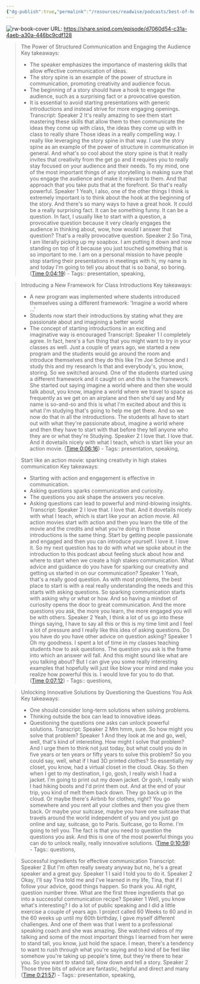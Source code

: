 ```yaml
---
{"dg-publish":true,"permalink":"/resources/readwise/podcasts/best-of-how-to-spark-creativity-in-your-communication/","tags":["podcasts","til"]}
---
```


![rw-book-cover](https://wsrv.nl/?url=https%3A%2F%2Fcontent.production.cdn.art19.com%2Fimages%2F43%2F9e%2Ffa%2Fac%2F439efaac-e3ab-41e7-96d0-f5008d9d1c19%2F6dc4083e1132aa2d0ad38c5abf1d5dcbcd038748a670f201b25b7ddf52075f064cd4dfb19c166444bff8ebb258838b16ef860b75f5a419e2ec2925ac77003ae7.jpeg&w=100&h=100)
URL: https://share.snipd.com/episode/d7060d54-c31a-4aeb-a30a-446bc9cdf128

> The Power of Structured Communication and Engaging the Audience
> Key takeaways:
> - The speaker emphasizes the importance of mastering skills that allow effective communication of ideas.
> - The story spine is an example of the power of structure in communication, promoting creativity and audience focus.
> - The beginning of a story should have a hook to engage the audience, such as a surprising fact or a provocative question.
> - It is essential to avoid starting presentations with generic introductions and instead strive for more engaging openings.
> Transcript:
> Speaker 2
> It's really amazing to see them start mastering these skills that allow them to then communicate the ideas they come up with class, the ideas they come up with in class to really share Those ideas in a really compelling way. I really like leveraging the story spine in that way. I use the story spine as an example of the power of structure in communication in general. And what's so cool about the story spine is that it really invites that creativity from the get go and it requires you to really stay focused on your audience and their needs. To my mind, one of the most important things of any storytelling is making sure that you engage the audience and make it relevant to them. And that approach that you take puts that at the forefront. So that's really powerful.
> Speaker 1
> Yeah, I also, one of the other things I think is extremely important is to think about the hook at the beginning of the story. And there's so many ways to have a great hook. It could be a really surprising fact. It can be something funny. It can be a question. In fact, I usually like to start with a question, a provocative question because it very clearly engages the audience in thinking about, wow, how would I answer that question? That's a really provocative question.
> Speaker 2
> So Tina, I am literally picking up my soapbox. I am putting it down and now standing on top of it because you just touched something that is so important to me. I am on a personal mission to have people stop starting their presentations in meetings with hi, my name is and today I'm going to tell you about that is so banal, so boring. ([Time 0:04:19](https://share.snipd.com/snip/fbf9226e-b367-4ec9-b061-d2957d672ce1))
    - Tags:: presentation, speaking, 

> Introducing a New Framework for Class Introductions
> Key takeaways:
> - A new program was implemented where students introduced themselves using a different framework: 'Imagine a world where ...'
> - Students now start their introductions by stating what they are passionate about and imagining a better world
> - The concept of starting introductions in an exciting and imaginative way is encouraged
> Transcript:
> Speaker 1
> I completely agree. In fact, here's a fun thing that you might want to try in your classes as well. Just a couple of years ago, we started a new program and the students would go around the room and introduce themselves and they do this like I'm Joe Schmoe and I study this and my research Is that and everybody's, you know, storing. So we switched around. One of the students started using a different framework and it caught on and this is the framework. She started out saying imagine a world where and then she would talk about, you know, imagine a world where we travel to space as frequently as we get on an airplane and then she'd say and My name is so-and-so and this is what I'm excited about and this is what I'm studying that's going to help me get there. And so we now do that in all the introductions. The students all have to start out with what they're passionate about, imagine a world where and then they have to start with that before they tell anyone who they are or what they're Studying.
> Speaker 2
> I love that. I love that. And it dovetails nicely with what I teach, which is start like your an action movie. ([Time 0:06:16](https://share.snipd.com/snip/fa9c84d0-0158-43eb-a3f4-b8a8acf2fbb3))
    - Tags:: presentation, speaking, 

> Start like an action movie: sparking creativity in high stakes communication
> Key takeaways:
> - Starting with action and engagement is effective in communication.
> - Asking questions sparks communication and curiosity.
> - The questions you ask shape the answers you receive.
> - Asking questions can lead to powerful and mind-blowing insights.
> Transcript:
> Speaker 2
> I love that. I love that. And it dovetails nicely with what I teach, which is start like your an action movie. All action movies start with action and then you learn the title of the movie and the credits and what you're doing in those introductions is the same thing. Start by getting people passionate and engaged and then you can introduce yourself. I love it. I love it. So my next question has to do with what we spoke about in the introduction to this podcast about feeling stuck about how and where to start when we create a high stakes communication. What advice and guidance do you have for sparking our creativity and getting us started in on our communication?
> Speaker 1
> Yeah, that's a really good question. As with most problems, the best place to start is with a real really understanding the needs and this starts with asking questions. So sparking communication starts with asking why or what or how. And so having a mindset of curiosity opens the door to great communication. And the more questions you ask, the more you learn, the more engaged you will be with others.
> Speaker 2
> Yeah, I think a lot of us go into these things saying, I have to say all this or this is my time limit and I feel a lot of pressure and I really like this idea of asking questions. Do you have do you have other advice on question asking?
> Speaker 1
> Oh my goodness. I spent a lot of time in my classes teaching students how to ask questions. The question you ask is the frame into which an answer will fall. And this might sound like what are you talking about? But I can give you some really interesting examples that hopefully will just like blow your mind and make you realize how powerful this is. I would love for you to do that. ([Time 0:07:12](https://share.snipd.com/snip/dcdb38f7-a745-4609-9c13-30a935ad36a6))
    - Tags:: questions, 

> Unlocking Innovative Solutions by Questioning the Questions You Ask
> Key takeaways:
> - One should consider long-term solutions when solving problems.
> - Thinking outside the box can lead to innovative ideas.
> - Questioning the questions one asks can unlock powerful solutions.
> Transcript:
> Speaker 2
> Mm hmm, sure. So how might you solve that problem?
> Speaker 1
> And they look at me and go, well, well, that's kind of interesting. How might I solve that problem? And I urge them to think not just today, but what could you do in five years or ten years or fifty years to solve this problem? So you could say, well, what if I had 3D printed clothes? So essentially my closet, you know, had a virtual closet in the cloud. Okay. So then when I get to my destination, I go, gosh, I really wish I had a jacket. I'm going to print out my down jacket. Or gosh, I really wish I had hiking boots and I'd print them out. And at the end of your trip, you kind of melt them back down. They go back up in the cloud. Or maybe there's Airbnb for clothes, right? You go somewhere and you rent all your clothes and then you give them back. Or maybe your suitcase, maybe you have one suitcase that travels around the world independent of you and you just go online and say, suitcase, go to Paris. Suitcase, go to Rome. I'm going to tell you. The fact is that you need to question the questions you ask. And this is one of the most powerful things you can do to unlock really, really innovative solutions. ([Time 0:10:59](https://share.snipd.com/snip/356a66f5-1ede-43cd-9a18-3140ffd1e73d))
    - Tags:: questions, 

> Successful ingredients for effective communication
> Transcript:
> Speaker 2
> But I'm often really sweaty anyway but no, he's a great speaker and a great guy.
> Speaker 1
> I said I told you to do it.
> Speaker 2
> Okay, I'll say Tina told me and I've learned in my life, Tina, that if I follow your advice, good things happen. So thank you. All right, question number three. What are the first three ingredients that go into a successful communication recipe?
> Speaker 1
> Well, you know what's interesting? I do a lot of public speaking and I did a little exercise a couple of years ago. I project called 60 Weeks to 60 and in the 60 weeks up until my 60th birthday, I gave myself different challenges. And one of them was that I went to a professional speaking coach and she was amazing. She watched videos of my talking and some of the most important things I learned from her were to stand tall, you know, just hold the space. I mean, there's a tendency to want to rush through what you're saying and to kind of be feel like somehow you're taking up people's time, but they're there to hear you. So you want to stand tall, slow down and tell a story.
> Speaker 2
> Those three bits of advice are fantastic, helpful and direct and many ([Time 0:21:57](https://share.snipd.com/snip/f4fedcec-d69d-4cca-924a-eaff4ca4fbce))
    - Tags:: presentation, speaking, 

